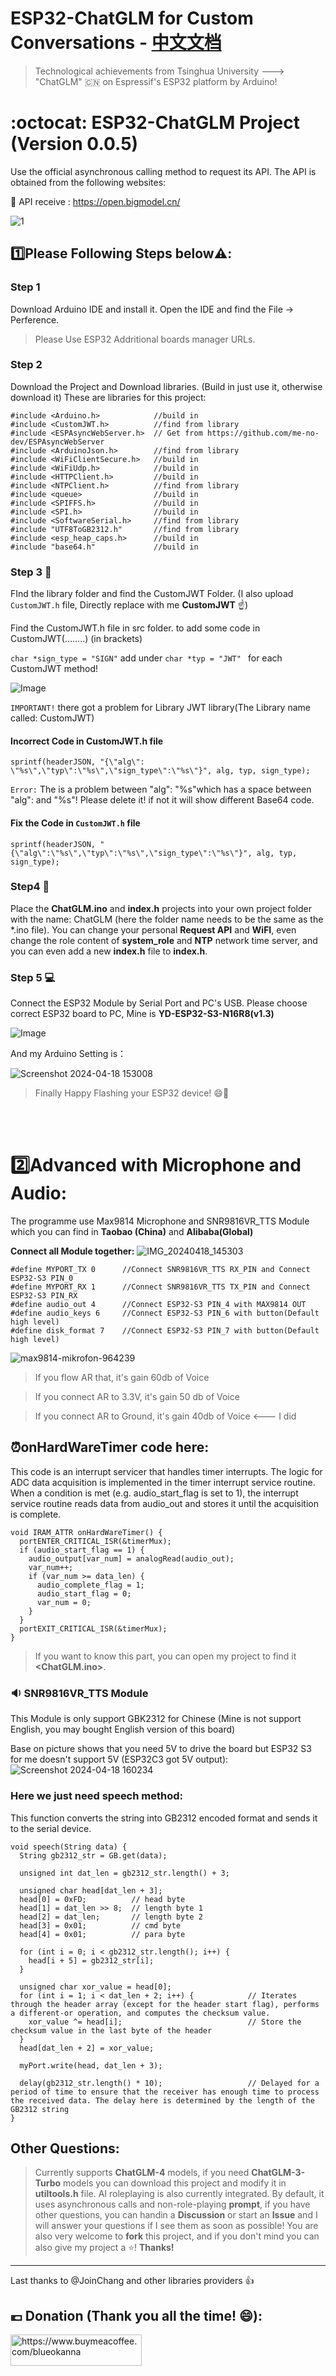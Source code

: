 # ESP32-ChatGLM for Custom Conversations - [中文文档](https://github.com/blueokanna/ESP32-ChatGLM/blob/main/README-zh.md)

> Technological achievements from Tsinghua University --->
> "ChatGLM" 🇨🇳 on Espressif's ESP32 platform by Arduino!

# :octocat: ESP32-ChatGLM Project (Version 0.0.5)
Use the official asynchronous calling method to request its API. The API is obtained from the following websites:

:paperclip: API receive : https://open.bigmodel.cn/

![1](https://github.com/blueokanna/ESP32-ChatGLM/assets/56761243/2224c46a-0d0d-4c5e-8a09-cdfaf2c7cc46)

## :one:Please Following Steps below⚠️:

### Step 1
Download Arduino IDE and install it. Open the IDE and find the File -> Perference. 
> Please Use ESP32 Addritional boards manager URLs. 

### Step 2
Download the Project and Download libraries. (Build in just use it, otherwise download it)
These are libraries for this project:
```
#include <Arduino.h>            //build in
#include <CustomJWT.h>          //find from library
#include <ESPAsyncWebServer.h>  // Get from https://github.com/me-no-dev/ESPAsyncWebServer
#include <ArduinoJson.h>        //find from library
#include <WiFiClientSecure.h>   //build in
#include <WiFiUdp.h>            //build in
#include <HTTPClient.h>         //build in
#include <NTPClient.h>          //find from library
#include <queue>                //build in
#include <SPIFFS.h>             //build in
#include <SPI.h>                //build in
#include <SoftwareSerial.h>     //find from library
#include "UTF8ToGB2312.h"       //find from library
#include <esp_heap_caps.h>      //build in
#include "base64.h"             //build in
```

### Step 3 🤨
FInd the library folder and find the CustomJWT Folder.  (I also upload `CustomJWT.h` file, Directly replace with me **CustomJWT** ☝️)

Find the CustomJWT.h file in src folder. to add some code in CustomJWT(........) (in brackets)

`char *sign_type = "SIGN"` add under `char *typ = "JWT" ` for each CustomJWT method!

![Image](https://user-images.githubusercontent.com/56761243/268493130-475f39f9-f6c4-4721-b6d5-c566be82e2c8.png)

`IMPORTANT!` 
there got a problem for Library JWT library(The Library name called: CustomJWT)

#### Incorrect Code in CustomJWT.h file
```sprintf(headerJSON, "{\"alg\": \"%s\",\"typ\":\"%s\",\"sign_type\":\"%s\"}", alg, typ, sign_type);``` 

`Error:` The is a problem between \"alg\": \"%s\"which has a space between \"alg\": and \"%s\"! Please delete it! if not it will show different Base64 code. 

#### Fix the Code in `CustomJWT.h` file
```sprintf(headerJSON, "{\"alg\":\"%s\",\"typ\":\"%s\",\"sign_type\":\"%s\"}", alg, typ, sign_type);```

### Step4 📄
Place the **ChatGLM.ino** and **index.h** projects into your own project folder with the name: ChatGLM (here the folder name needs to be the same as the *.ino file). You can change your personal **Request API** and **WiFI**, even change the role content of **system_role** and **NTP** network time server, and you can even add a new **index.h** file to **index.h**.

### Step 5 💻
Connect the ESP32 Module by Serial Port and PC's USB. Please choose correct ESP32 board to PC, Mine is **YD-ESP32-S3-N16R8(v1.3)**


![Image](https://user-images.githubusercontent.com/56761243/268492784-49fc02d8-060d-4898-9d80-15b4fe50ea07.png)

And my Arduino Setting is：

![Screenshot 2024-04-18 153008](https://github.com/blueokanna/ESP32-ChatGLM/assets/56761243/e4cbc1a5-de06-4cfd-8fe7-a57c41ca00de)


> Finally Happy Flashing your ESP32 device! 😄🥇

<br>
<br>

# :two:Advanced with Microphone and Audio:
The programme use Max9814 Microphone and SNR9816VR_TTS Module which you can find in **Taobao (China)** and **Alibaba(Global)**

**Connect all Module together:**
![IMG_20240418_145303](https://github.com/blueokanna/ESP32-ChatGLM/assets/56761243/4420cc73-90d2-49f6-baaf-a4797ad01301)

```
#define MYPORT_TX 0      //Connect SNR9816VR_TTS RX_PIN and Connect ESP32-S3 PIN_0
#define MYPORT_RX 1      //Connect SNR9816VR_TTS TX_PIN and Connect ESP32-S3 PIN_RX
#define audio_out 4      //Connect ESP32-S3 PIN_4 with MAX9814 OUT
#define audio_keys 6     //Connect ESP32-S3 PIN_6 with button(Default high level) 
#define disk_format 7    //Connect ESP32-S3 PIN_7 with button(Default high level) 
```

![max9814-mikrofon-964239](https://github.com/blueokanna/ESP32-ChatGLM/assets/56761243/ddc6a7d5-23ea-46b5-9c3d-1412338d5049)

> If you flow AR that, it's gain 60db of Voice

> If you connect AR to 3.3V, it's gain 50 db of Voice

> If you connect AR to Ground, it's gain 40db of Voice    <--- I did

## :alarm_clock:onHardWareTimer code here:

This code is an interrupt servicer that handles timer interrupts. The logic for ADC data acquisition is implemented in the timer interrupt service routine. When a condition is met (e.g. audio_start_flag is set to 1), the interrupt service routine reads data from audio_out and stores it until the acquisition is complete.

```
void IRAM_ATTR onHardWareTimer() {
  portENTER_CRITICAL_ISR(&timerMux);
  if (audio_start_flag == 1) {
    audio_output[var_num] = analogRead(audio_out);
    var_num++;
    if (var_num >= data_len) {
      audio_complete_flag = 1;
      audio_start_flag = 0;
      var_num = 0;
    }
  }
  portEXIT_CRITICAL_ISR(&timerMux);
}
```
> If you want to know this part, you can open my project to find it **<ChatGLM.ino>**.

### :sound: SNR9816VR_TTS Module

This Module is only support GBK2312 for Chinese (Mine is not support English, you may bought English version of this board)

Base on picture shows that you need 5V to drive the board but ESP32 S3 for me doesn't support 5V (ESP32C3 got 5V output):
![Screenshot 2024-04-18 160234](https://github.com/blueokanna/ESP32-ChatGLM/assets/56761243/1210638f-a9c5-44f5-9ce0-77a81a2251fa)

### Here we just need speech method:
This function converts the string into GB2312 encoded format and sends it to the serial device.

```
void speech(String data) {
  String gb2312_str = GB.get(data);

  unsigned int dat_len = gb2312_str.length() + 3;

  unsigned char head[dat_len + 3];
  head[0] = 0xFD;          // head byte
  head[1] = dat_len >> 8;  // length byte 1
  head[2] = dat_len;       // length byte 2
  head[3] = 0x01;          // cmd byte
  head[4] = 0x01;          // para byte

  for (int i = 0; i < gb2312_str.length(); i++) {
    head[i + 5] = gb2312_str[i];
  }

  unsigned char xor_value = head[0];
  for (int i = 1; i < dat_len + 2; i++) {            // Iterates through the header array (except for the header start flag), performs a different-or operation, and computes the checksum value.
    xor_value ^= head[i];                            // Store the checksum value in the last byte of the header
  }
  head[dat_len + 2] = xor_value;

  myPort.write(head, dat_len + 3);

  delay(gb2312_str.length() * 10);                   // Delayed for a period of time to ensure that the receiver has enough time to process the received data. The delay here is determined by the length of the GB2312 string
}

```

## Other Questions:
> Currently supports **ChatGLM-4** models, if you need **ChatGLM-3-Turbo** models you can download this project and modify it in **utiltools.h** file. AI roleplaying is also currently integrated. By default, it uses asynchronous calls and non-role-playing **prompt**, if you have other questions, you can handin a **Discussion** or start an **Issue** and I will answer your questions if I see them as soon as possible! You are also very welcome to **fork** this project, and if you don't mind you can also give my project a ⭐! **Thanks!**
---


Last thanks to @JoinChang and other libraries providers 👍

## 💶 Donation (Thank you all the time! :smile:):
<p><a href="https://www.buymeacoffee.com/blueokanna"> <img align="left" src="https://cdn.buymeacoffee.com/buttons/v2/default-yellow.png" height="50" width="210" alt="https://www.buymeacoffee.com/blueokanna" /></a></p><br><br>

